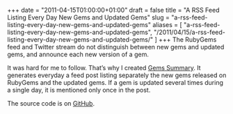 +++
date = "2011-04-15T01:00:00+01:00"
draft = false
title = "A RSS Feed Listing Every Day New Gems and Updated Gems"
slug = "a-rss-feed-listing-every-day-new-gems-and-updated-gems"
aliases = [
	"a-rss-feed-listing-every-day-new-gems-and-updated-gems",
  "/2011/04/15/a-rss-feed-listing-every-day-new-gems-and-updated-gems/"
]
+++
The RubyGems feed and Twitter stream do not distinguish between new gems and updated gems, and announce each new version of a gem.

It was hard for me to follow. That’s why I created [Gems Summary](http://gems-summary.heroku.com/). It generates everyday a feed post listing separately the new gems released on RubyGems and the updated gems. If a gem is updated several times during a single day, it is mentioned only once in the post.

The source code is on [GitHub](https://github.com/Florent2/gems-summary).
